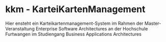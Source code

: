 # kkm - KarteiKartenManagement

Hier ensteht ein Karteikartenmanagement-System im Rahmen der Master-Veranstaltung Enterprise Software Architectures an der Hochschule Furtwangen im Studiengang Business Applications Architectures
